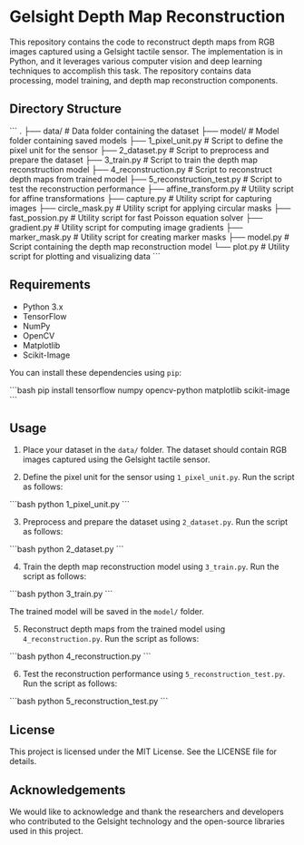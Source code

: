 # Gelsight Depth Map Reconstruction

This repository contains the code to reconstruct depth maps from RGB images captured using a Gelsight tactile sensor. The implementation is in Python, and it leverages various computer vision and deep learning techniques to accomplish this task. The repository contains data processing, model training, and depth map reconstruction components.

## Directory Structure

\```
.
├── data/                   # Data folder containing the dataset
├── model/                  # Model folder containing saved models
├── 1_pixel_unit.py         # Script to define the pixel unit for the sensor
├── 2_dataset.py            # Script to preprocess and prepare the dataset
├── 3_train.py              # Script to train the depth map reconstruction model
├── 4_reconstruction.py      # Script to reconstruct depth maps from trained model
├── 5_reconstruction_test.py # Script to test the reconstruction performance
├── affine_transform.py      # Utility script for affine transformations
├── capture.py               # Utility script for capturing images
├── circle_mask.py           # Utility script for applying circular masks
├── fast_possion.py          # Utility script for fast Poisson equation solver
├── gradient.py              # Utility script for computing image gradients
├── marker_mask.py           # Utility script for creating marker masks
├── model.py                 # Script containing the depth map reconstruction model
└── plot.py                  # Utility script for plotting and visualizing data
\```

## Requirements

- Python 3.x
- TensorFlow
- NumPy
- OpenCV
- Matplotlib
- Scikit-Image

You can install these dependencies using `pip`:

\```bash
pip install tensorflow numpy opencv-python matplotlib scikit-image
\```

## Usage

1. Place your dataset in the `data/` folder. The dataset should contain RGB images captured using the Gelsight tactile sensor.

2. Define the pixel unit for the sensor using `1_pixel_unit.py`. Run the script as follows:

\```bash
python 1_pixel_unit.py
\```

3. Preprocess and prepare the dataset using `2_dataset.py`. Run the script as follows:

\```bash
python 2_dataset.py
\```

4. Train the depth map reconstruction model using `3_train.py`. Run the script as follows:

\```bash
python 3_train.py
\```

The trained model will be saved in the `model/` folder.

5. Reconstruct depth maps from the trained model using `4_reconstruction.py`. Run the script as follows:

\```bash
python 4_reconstruction.py
\```

6. Test the reconstruction performance using `5_reconstruction_test.py`. Run the script as follows:

\```bash
python 5_reconstruction_test.py
\```

## License

This project is licensed under the MIT License. See the LICENSE file for details.

## Acknowledgements

We would like to acknowledge and thank the researchers and developers who contributed to the Gelsight technology and the open-source libraries used in this project.

